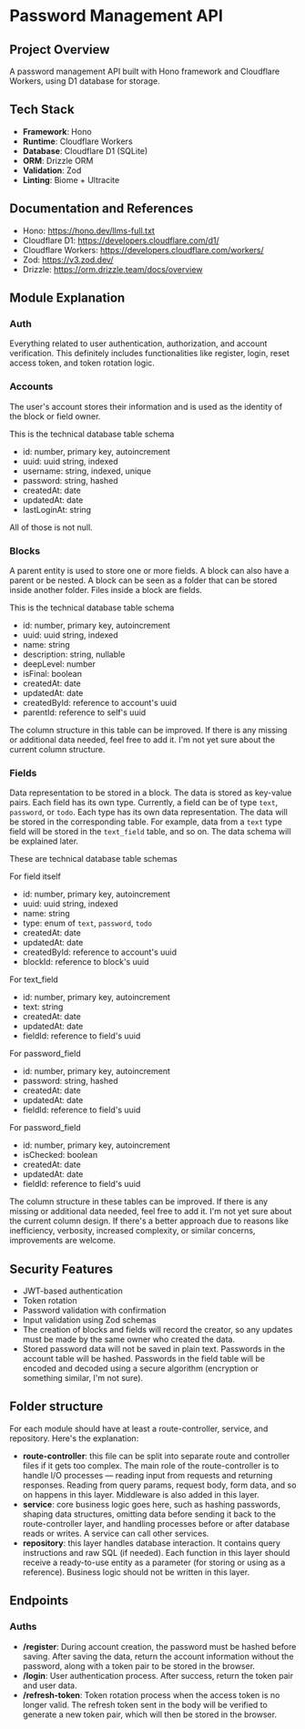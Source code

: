 # Password Management API

## Project Overview

A password management API built with Hono framework and Cloudflare Workers, using D1 database for storage.

## Tech Stack

- **Framework**: Hono
- **Runtime**: Cloudflare Workers
- **Database**: Cloudflare D1 (SQLite)
- **ORM**: Drizzle ORM
- **Validation**: Zod
- **Linting**: Biome + Ultracite

## Documentation and References

- Hono: <https://hono.dev/llms-full.txt>
- Cloudflare D1: <https://developers.cloudflare.com/d1/>
- Cloudflare Workers: <https://developers.cloudflare.com/workers/>
- Zod: <https://v3.zod.dev/>
- Drizzle: <https://orm.drizzle.team/docs/overview>

## Module Explanation

### Auth

Everything related to user authentication, authorization, and account verification. This definitely includes functionalities like register, login, reset access token, and token rotation logic.

### Accounts

The user's account stores their information and is used as the identity of the block or field owner.

This is the technical database table schema

- id: number, primary key, autoincrement
- uuid: uuid string, indexed
- username: string, indexed, unique
- password: string, hashed
- createdAt: date
- updatedAt: date
- lastLoginAt: string

All of those is not null.

### Blocks

A parent entity is used to store one or more fields. A block can also have a parent or be nested. A block can be seen as a folder that can be stored inside another folder. Files inside a block are fields.

This is the technical database table schema

- id: number, primary key, autoincrement
- uuid: uuid string, indexed
- name: string
- description: string, nullable
- deepLevel: number
- isFinal: boolean
- createdAt: date
- updatedAt: date
- createdById: reference to account's uuid
- parentId: reference to self's uuid

The column structure in this table can be improved. If there is any missing or additional data needed, feel free to add it. I'm not yet sure about the current column structure.

### Fields

Data representation to be stored in a block. The data is stored as key-value pairs. Each field has its own type. Currently, a field can be of type `text`, `password`, or `todo`. Each type has its own data representation. The data will be stored in the corresponding table. For example, data from a `text` type field will be stored in the `text_field` table, and so on. The data schema will be explained later.

These are technical database table schemas

For field itself

- id: number, primary key, autoincrement
- uuid: uuid string, indexed
- name: string
- type: enum of `text`, `password`, `todo`
- createdAt: date
- updatedAt: date
- createdById: reference to account's uuid
- blockId: reference to block's uuid

For text_field

- id: number, primary key, autoincrement
- text: string
- createdAt: date
- updatedAt: date
- fieldId: reference to field's uuid

For password_field

- id: number, primary key, autoincrement
- password: string, hashed
- createdAt: date
- updatedAt: date
- fieldId: reference to field's uuid

For password_field

- id: number, primary key, autoincrement
- isChecked: boolean
- createdAt: date
- updatedAt: date
- fieldId: reference to field's uuid

The column structure in these tables can be improved. If there is any missing or additional data needed, feel free to add it. I'm not yet sure about the current column design. If there's a better approach due to reasons like inefficiency, verbosity, increased complexity, or similar concerns, improvements are welcome.

## Security Features

- JWT-based authentication
- Token rotation
- Password validation with confirmation
- Input validation using Zod schemas
- The creation of blocks and fields will record the creator, so any updates must be made by the same owner who created the data.
- Stored password data will not be saved in plain text. Passwords in the account table will be hashed. Passwords in the field table will be encoded and decoded using a secure algorithm (encryption or something similar, I'm not sure).

## Folder structure

For each module should have at least a route-controller, service, and repository. Here's the explanation:

- **route-controller**: this file can be split into separate route and controller files if it gets too complex. The main role of the route-controller is to handle I/O processes — reading input from requests and returning responses. Reading from query params, request body, form data, and so on happens in this layer. Middleware is also added in this layer.
- **service**: core business logic goes here, such as hashing passwords, shaping data structures, omitting data before sending it back to the route-controller layer, and handling processes before or after database reads or writes. A service can call other services.
- **repository**: this layer handles database interaction. It contains query instructions and raw SQL (if needed). Each function in this layer should receive a ready-to-use entity as a parameter (for storing or using as a reference). Business logic should not be written in this layer.

## Endpoints

### Auths

- **/register**: During account creation, the password must be hashed before saving. After saving the data, return the account information without the password, along with a token pair to be stored in the browser.
- **/login**: User authentication process. After success, return the token pair and user data.
- **/refresh-token**: Token rotation process when the access token is no longer valid. The refresh token sent in the body will be verified to generate a new token pair, which will then be stored in the browser.
